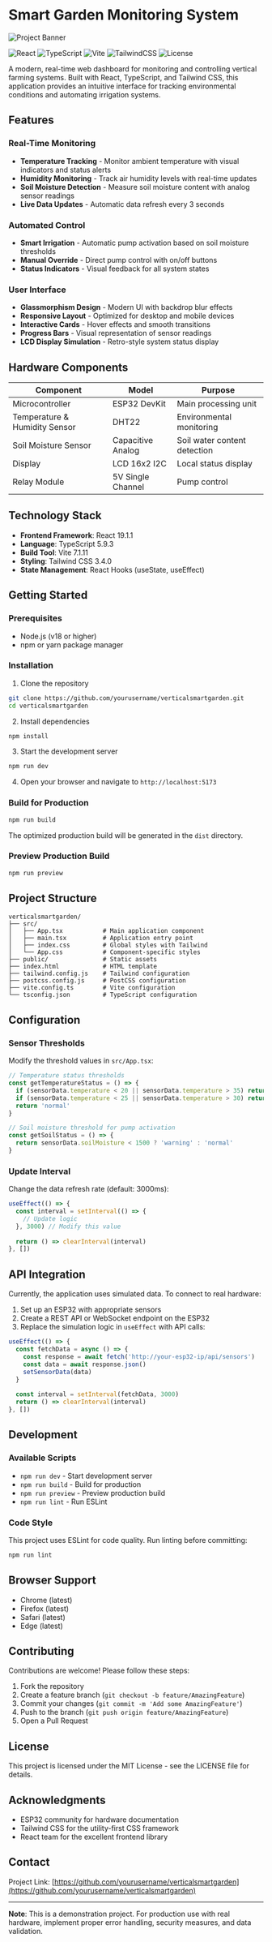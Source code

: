 # Smart Garden Monitoring System

![Project Banner](image.png)

![React](https://img.shields.io/badge/React-19.1.1-61DAFB?style=for-the-badge&logo=react&logoColor=white)
![TypeScript](https://img.shields.io/badge/TypeScript-5.9.3-3178C6?style=for-the-badge&logo=typescript&logoColor=white)
![Vite](https://img.shields.io/badge/Vite-7.1.11-646CFF?style=for-the-badge&logo=vite&logoColor=white)
![TailwindCSS](https://img.shields.io/badge/Tailwind_CSS-3.4.0-38B2AC?style=for-the-badge&logo=tailwind-css&logoColor=white)
![License](https://img.shields.io/badge/License-MIT-green?style=for-the-badge)

A modern, real-time web dashboard for monitoring and controlling vertical farming systems. Built with React, TypeScript, and Tailwind CSS, this application provides an intuitive interface for tracking environmental conditions and automating irrigation systems.

## Features

### Real-Time Monitoring
- **Temperature Tracking** - Monitor ambient temperature with visual indicators and status alerts
- **Humidity Monitoring** - Track air humidity levels with real-time updates
- **Soil Moisture Detection** - Measure soil moisture content with analog sensor readings
- **Live Data Updates** - Automatic data refresh every 3 seconds

### Automated Control
- **Smart Irrigation** - Automatic pump activation based on soil moisture thresholds
- **Manual Override** - Direct pump control with on/off buttons
- **Status Indicators** - Visual feedback for all system states

### User Interface
- **Glassmorphism Design** - Modern UI with backdrop blur effects
- **Responsive Layout** - Optimized for desktop and mobile devices
- **Interactive Cards** - Hover effects and smooth transitions
- **Progress Bars** - Visual representation of sensor readings
- **LCD Display Simulation** - Retro-style system status display

## Hardware Components

| Component | Model | Purpose |
|-----------|-------|---------|
| Microcontroller | ESP32 DevKit | Main processing unit |
| Temperature & Humidity Sensor | DHT22 | Environmental monitoring |
| Soil Moisture Sensor | Capacitive Analog | Soil water content detection |
| Display | LCD 16x2 I2C | Local status display |
| Relay Module | 5V Single Channel | Pump control |

## Technology Stack

- **Frontend Framework**: React 19.1.1
- **Language**: TypeScript 5.9.3
- **Build Tool**: Vite 7.1.11
- **Styling**: Tailwind CSS 3.4.0
- **State Management**: React Hooks (useState, useEffect)

## Getting Started

### Prerequisites

- Node.js (v18 or higher)
- npm or yarn package manager

### Installation

1. Clone the repository
```bash
git clone https://github.com/yourusername/verticalsmartgarden.git
cd verticalsmartgarden
```

2. Install dependencies
```bash
npm install
```

3. Start the development server
```bash
npm run dev
```

4. Open your browser and navigate to `http://localhost:5173`

### Build for Production

```bash
npm run build
```

The optimized production build will be generated in the `dist` directory.

### Preview Production Build

```bash
npm run preview
```

## Project Structure

```
verticalsmartgarden/
├── src/
│   ├── App.tsx           # Main application component
│   ├── main.tsx          # Application entry point
│   ├── index.css         # Global styles with Tailwind
│   └── App.css           # Component-specific styles
├── public/               # Static assets
├── index.html            # HTML template
├── tailwind.config.js    # Tailwind configuration
├── postcss.config.js     # PostCSS configuration
├── vite.config.ts        # Vite configuration
└── tsconfig.json         # TypeScript configuration
```

## Configuration

### Sensor Thresholds

Modify the threshold values in `src/App.tsx`:

```typescript
// Temperature status thresholds
const getTemperatureStatus = () => {
  if (sensorData.temperature < 20 || sensorData.temperature > 35) return 'danger'
  if (sensorData.temperature < 25 || sensorData.temperature > 30) return 'warning'
  return 'normal'
}

// Soil moisture threshold for pump activation
const getSoilStatus = () => {
  return sensorData.soilMoisture < 1500 ? 'warning' : 'normal'
}
```

### Update Interval

Change the data refresh rate (default: 3000ms):

```typescript
useEffect(() => {
  const interval = setInterval(() => {
    // Update logic
  }, 3000) // Modify this value
  
  return () => clearInterval(interval)
}, [])
```

## API Integration

Currently, the application uses simulated data. To connect to real hardware:

1. Set up an ESP32 with appropriate sensors
2. Create a REST API or WebSocket endpoint on the ESP32
3. Replace the simulation logic in `useEffect` with API calls:

```typescript
useEffect(() => {
  const fetchData = async () => {
    const response = await fetch('http://your-esp32-ip/api/sensors')
    const data = await response.json()
    setSensorData(data)
  }
  
  const interval = setInterval(fetchData, 3000)
  return () => clearInterval(interval)
}, [])
```

## Development

### Available Scripts

- `npm run dev` - Start development server
- `npm run build` - Build for production
- `npm run preview` - Preview production build
- `npm run lint` - Run ESLint

### Code Style

This project uses ESLint for code quality. Run linting before committing:

```bash
npm run lint
```

## Browser Support

- Chrome (latest)
- Firefox (latest)
- Safari (latest)
- Edge (latest)

## Contributing

Contributions are welcome! Please follow these steps:

1. Fork the repository
2. Create a feature branch (`git checkout -b feature/AmazingFeature`)
3. Commit your changes (`git commit -m 'Add some AmazingFeature'`)
4. Push to the branch (`git push origin feature/AmazingFeature`)
5. Open a Pull Request

## License

This project is licensed under the MIT License - see the LICENSE file for details.

## Acknowledgments

- ESP32 community for hardware documentation
- Tailwind CSS for the utility-first CSS framework
- React team for the excellent frontend library

## Contact

Project Link: [https://github.com/yourusername/verticalsmartgarden](https://github.com/yourusername/verticalsmartgarden)

---

**Note**: This is a demonstration project. For production use with real hardware, implement proper error handling, security measures, and data validation.
